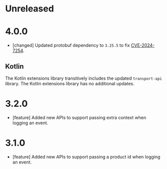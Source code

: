 # Unreleased


# 4.0.0
* [changed] Updated protobuf dependency to `3.25.5` to fix
  [CVE-2024-7254](https://github.com/advisories/GHSA-735f-pc8j-v9w8).


## Kotlin
The Kotlin extensions library transitively includes the updated
`transport-api` library. The Kotlin extensions library has no additional
updates.

# 3.2.0
* [feature] Added new APIs to support passing extra context when logging an event.

# 3.1.0
* [feature] Added new APIs to support passing a product id when logging an event.

